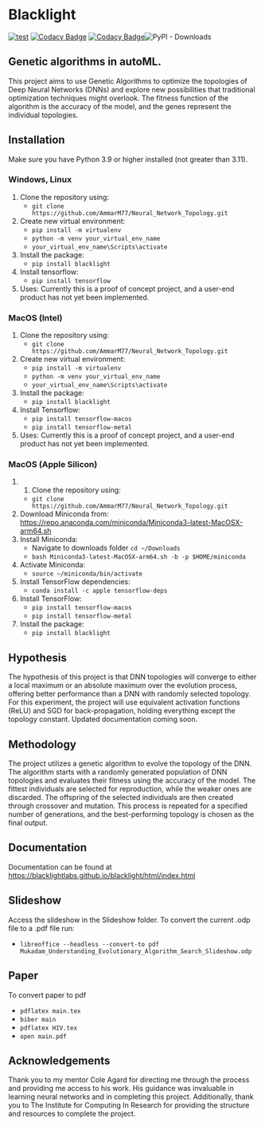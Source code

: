 # Blacklight  

[![test](https://github.com/BlackLightLabs/blacklight/actions/workflows/test.yml/badge.svg?branch=main)](https://github.com/BlackLightLabs/blacklight/actions/workflows/test.yml) [![Codacy Badge](https://app.codacy.com/project/badge/Coverage/449f7ff90fcb4340a4c90884d15f700a)](https://www.codacy.com/gh/BlackLightLabs/blacklight/dashboard?utm_source=github.com&utm_medium=referral&utm_content=BlackLightLabs/blacklight&utm_campaign=Badge_Coverage) [![Codacy Badge](https://app.codacy.com/project/badge/Grade/449f7ff90fcb4340a4c90884d15f700a)](https://www.codacy.com/gh/BlackLightLabs/blacklight/dashboard?utm_source=github.com&amp;utm_medium=referral&amp;utm_content=BlackLightLabs/blacklight&amp;utm_campaign=Badge_Grade)![PyPI - Downloads](https://img.shields.io/pypi/dm/blacklight?color=lime&label=Downloads%20from%20PyPi&logoColor=blue)

## Genetic algorithms in autoML. 
This project aims to use Genetic Algorithms to optimize the topologies of Deep Neural Networks (DNNs) and explore new possibilities that traditional optimization techniques might overlook. The fitness function of the algorithm is the accuracy of the model, and the genes represent the individual topologies.

## Installation 

Make sure you have Python 3.9 or higher installed (not greater than 3.11). 
### Windows, Linux

1. Clone the repository using:
   - ```git clone https://github.com/AmmarM77/Neural_Network_Topology.git```
2. Create new virtual environment:
   - ```pip install -m virtualenv```
   - ```python -m venv your_virtual_env_name```
   - ```your_virtual_env_name\Scripts\activate```
3. Install the package:
   - ```pip install blacklight```
4. Install tensorflow:
   - ```pip install tensorflow```
5. Uses: 
Currently this is a proof of concept project, and a user-end product has not yet been implemented.

### MacOS (Intel)

1. Clone the repository using:
   - ```git clone https://github.com/AmmarM77/Neural_Network_Topology.git```
2. Create new virtual environment:
   - ```pip install -m virtualenv```
   - ```python -m venv your_virtual_env_name```
   - ```your_virtual_env_name\Scripts\activate```
3. Install the package:
   - ```pip install blacklight```
4. Install Tensorflow:
   - ```pip install tensorflow-macos```
   - ```pip install tensorflow-metal```
6. Uses: 
Currently this is a proof of concept project, and a user-end product has not yet been implemented. 

### MacOS (Apple Silicon)
1. 1. Clone the repository using:
   - ```git clone https://github.com/AmmarM77/Neural_Network_Topology.git```
2. Download Miniconda from: https://repo.anaconda.com/miniconda/Miniconda3-latest-MacOSX-arm64.sh
3. Install Miniconda:
   - Navigate to downloads folder ```cd ~/Downloads```
   - ```bash Miniconda3-latest-MacOSX-arm64.sh -b -p $HOME/miniconda```
4. Activate Miniconda:
   - ```source ~/miniconda/bin/activate```
5. Install TensorFlow dependencies: 
    - ```conda install -c apple tensorflow-deps```
6. Install TensorFlow:
    - ```pip install tensorflow-macos``` 
    - ```pip install tensorflow-metal```
8. Install the package:
   - ```pip install blacklight```
    
## Hypothesis

The hypothesis of this project is that DNN topologies will converge to either a local maximum or an absolute maximum over the evolution process, offering better performance than a DNN with randomly selected topology. For this experiment, the project will use equivalent activation functions (ReLU) and SGD for back-propagation, holding everything except the topology constant. Updated documentation coming soon.

## Methodology

The project utilizes a genetic algorithm to evolve the topology of the DNN. The algorithm starts with a randomly generated population of DNN topologies and evaluates their fitness using the accuracy of the model. The fittest individuals are selected for reproduction, while the weaker ones are discarded. The offspring of the selected individuals are then created through crossover and mutation. This process is repeated for a specified number of generations, and the best-performing topology is chosen as the final output.

## Documentation 
Documentation can be found at https://blacklightlabs.github.io/blacklight/html/index.html

## Slideshow
Access the slideshow in the Slideshow folder. To convert the current .odp file to a .pdf file run:
- ```libreoffice --headless --convert-to pdf Mukadam_Understanding_Evolutionary_Algorithm_Search_Slideshow.odp```

## Paper
To convert paper to pdf
- ```pdflatex main.tex```
- ```biber main```
- ```pdflatex HIV.tex```
- ```open main.pdf```


## Acknowledgements
Thank you to my mentor Cole Agard for directing me through the process and providing me access to his work. His guidance was invaluable in learning neural networks and in completing this project. Additionally, thank you to The Institute for Computing In Research for providing the structure and resources to complete the project. 

